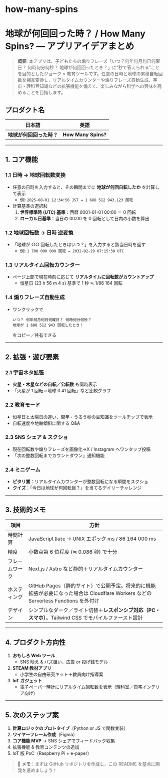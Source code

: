 # how-many-spins
# 地球が何回回った時？ / How Many Spins? — アプリアイデアまとめ

> **概要**: 本アプリは、子どもたちの煽りフレーズ「いつ？何年何月何日何曜日？ 何時何分何秒？ 地球が何回回ったとき？」に“秒で答えられる”ことを目的としたジョーク × 教育ツールです。任意の日時と地球の累積自転回数を相互変換し、リアルタイムカウンターや煽りフレーズ自動生成、宇宙・理科豆知識などの拡張機能を備えて、楽しみながら科学への興味を高めることを目指します。

## プロダクト名
| 日本語 | 英語 |
| ------ | ---- |
| **地球が何回回った時？** | **How Many Spins?** |

---

## 1. コア機能
### 1.1 日時 → 地球回転数変換
- 任意の日時を入力すると、その瞬間までに **地球が何回自転したか** を計算して表示  
  - 例: `2025-08-01 12:34:56 JST → 1 688 512 943.123 回転`
- 計算基準の選択肢  
  1. **世界標準時 (UTC) 基準**：西暦 0001-01-01 00:00 ＝ 0 回転  
  2. **ローカル日基準**：当日の 00:00 を 0 回転として日内の小数を算出

### 1.2 地球回転数 → 日時 逆変換
- 「地球が ○○ 回転したときはいつ？」を入力すると該当日時を返す  
  - 例: `1 700 000 000 回転 → 2032-02-29 07:15:30 UTC`

### 1.3 リアルタイム回転カウンター
- ページ上部で現在時刻に応じて **リアルタイムに回転数がカウントアップ**  
  - 恒星日 (23 h 56 m 4 s) 基準で 1 秒 ≒ 1/86 164 回転

### 1.4 煽りフレーズ自動生成
- ワンクリックで  
  ```
  いつ？ 何年何月何日何曜日？ 何時何分何秒？ 
  地球が 1 688 512 943 回転したとき！
  ```  
  をコピー／共有できる

---

## 2. 拡張・遊び要素
### 2.1 宇宙ネタ拡張
- **火星・木星などの自転／公転数** も同時表示
- 「火星が 1 回転＝地球 0.41 回転」など比較グラフ

### 2.2 教育モード
- 恒星日と太陽日の違い、閏年・うるう秒の豆知識をツールチップで表示
- 自転速度や地軸傾斜に関する Q&A

### 2.3 SNS シェア & スクショ
- 現在回転数や煽りフレーズを画像化→X / Instagram へワンタップ投稿
- 「次の整数回転までカウントダウン」通知機能

### 2.4 ミニゲーム
- **ピタリ賞**：リアルタイムカウンターが整数回転になる瞬間をスクショ
- **クイズ**：「今日は地球が何回転目？」を当てるデイリーチャレンジ

---

## 3. 技術的メモ
| 項目 | 方針 |
| ---- | ---- |
| 時間計算 | JavaScript `Date` → UNIX エポック ms / 86 164 000 ms |
| 精度 | 小数点第 6 位程度 (≒ 0.086 秒) で十分 |
| フレームワーク | Next.js / Astro など静的＋リアルタイムカウンター |
| ホスティング | GitHub Pages（静的サイト）で公開予定。将来的に機能拡張が必要になった場合は Cloudflare Workers などの Serverless Functions を外付け |
| デザイン | シンプルなダーク／ライト切替＋**レスポンシブ対応（PC・スマホ）**。Tailwind CSS でモバイルファースト設計 |

---

## 4. プロダクト方向性
1. **おもしろ Web ツール**  
   - SNS 映え & バズ狙い、広告 or 投げ銭モデル
2. **STEAM 教材アプリ**  
   - 小学生の自由研究キット＋教員向け指導案
3. **IoT ガジェット**  
   - 電子ペーパー時計にリアルタイム回転数を表示（理科室／自宅インテリア向け）

---

## 5. 次のステップ案
1. **計算ロジックのプロトタイプ**（Python or JS で関数実装）  
2. **ワイヤーフレーム作成**（Figma）  
3. **コア機能 MVP** → SNS シェアでフィードバック収集  
4. 拡張機能 & 教育コンテンツの追加  
5. IoT 版 PoC（Raspberry Pi + e-paper）

> 📝 **メモ**：まずは GitHub リポジトリを作成し、この README を基点に開発を進めましょう！